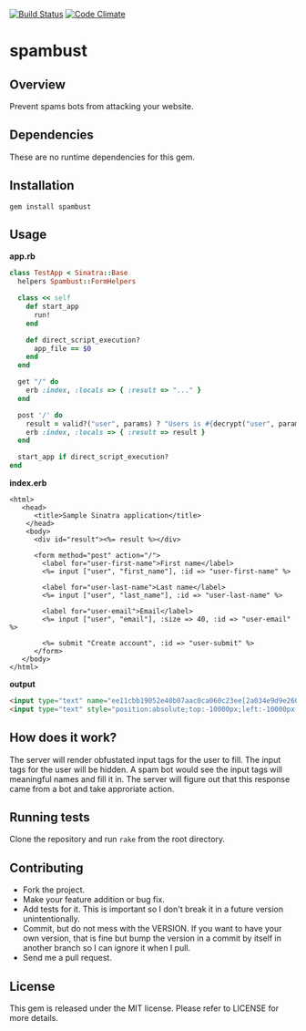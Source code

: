 [![Build Status](https://secure.travis-ci.org/chiku/spambust.png?branch=master)](https://travis-ci.org/chiku/spambust)
[![Code Climate](https://codeclimate.com/github/chiku/spambust.png)](https://codeclimate.com/github/chiku/spambust)

spambust
========

Overview
--------

Prevent spams bots from attacking your website.

Dependencies
------------

These are no runtime dependencies for this gem.

Installation
------------

``` script
gem install spambust
```

Usage
------

**app.rb**

``` ruby
class TestApp < Sinatra::Base
  helpers Spambust::FormHelpers

  class << self
    def start_app
      run!
    end

    def direct_script_execution?
      app_file == $0
    end
  end

  get "/" do
    erb :index, :locals => { :result => "..." }
  end

  post '/' do
    result = valid?("user", params) ? "Users is #{decrypt("user", params)}" : "Faking is bad"
    erb :index, :locals => { :result => result }
  end

  start_app if direct_script_execution?
end
```

**index.erb**

``` erb
<html>
   <head>
      <title>Sample Sinatra application</title>
    </head>
    <body>
      <div id="result"><%= result %></div>

      <form method="post" action="/">
        <label for="user-first-name">First name</label>
        <%= input ["user", "first_name"], :id => "user-first-name" %>

        <label for="user-last-name">Last name</label>
        <%= input ["user", "last_name"], :id => "user-last-name" %>

        <label for="user-email">Email</label>
        <%= input ["user", "email"], :size => 40, :id => "user-email" %>

        <%= submit "Create account", :id => "user-submit" %>
      </form>
   </body>
</html>
```

**output**

``` html
<input type="text" name="ee11cbb19052e40b07aac0ca060c23ee[2a034e9d9e2601c21191cca53760eaaf]" id="user-first-name" />
<input type="text" style="position:absolute;top:-10000px;left:-10000px;" name="user[first_name]" />
```

How does it work?
-----------------

The server will render obfustated input tags for the user to fill. The input tags for the user will be hidden. A spam bot would see the input tags will meaningful names and fill it in. The server will figure out that this response came from a bot and take approriate action.

Running tests
-------------

Clone the repository and run `rake` from the root directory.

Contributing
------------

* Fork the project.
* Make your feature addition or bug fix.
* Add tests for it. This is important so I don't break it in a future version unintentionally.
* Commit, but do not mess with the VERSION. If you want to have your own version, that is fine but bump the version in a commit by itself in another branch so I can ignore it when I pull.
* Send me a pull request.

License
-------

This gem is released under the MIT license. Please refer to LICENSE for more details.
